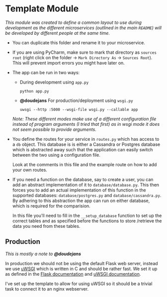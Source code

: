 # Template Module

*This module was created to define a common layout to use during
development as the different microservices (outlined in the main
`README`) will be developed by different people at the same time.*

- You can duplicate this folder and rename it to your microservice.
- If you are using PyCharm, make sure to mark that directory as `sources root`
(right click on the folder -> `Mark Directory As` -> `Sources Root`). This
will prevent import errors you might have later on.
- The app can be run in two ways:
  - During development using `app.py`

    ```python app.py```

  - **@doudejans** For production/deployment using `wsgi.py`

    ```uwsgi --http :5000 --wsgi-file wsgi.py --callable app```

  *Note: These different modes make use of a different configuration file
  instead of program arguments (I tried that first) as in wsgi mode it does
  not seem possible to provide arguments.*

- You define the routes for your service in `routes.py` which has access to a
`db` object. This database is is either a Cassandra or Postgres database which
 is abstracted away such that the application can easily switch between the
 two using a configuration file.

   Look at the comments in this file and the example route on how to add your
   own routes.

- If you need a function on the database, say to create a user, you can add an
 abstract implementation of it to `database/database.py`. This then forces you
 to add an actual implementation of this function in the supported databases:
 `database/postgres.py` and `database/cassandra.py`. By adhering to this
 abstraction the app can run on either database, which is required for the
 comparision.

   In this file you'll need to fill in the `__setup_database` function to set
   up the correct tables and as specified before the functions to store
   /retrieve the data you need from these tables.

## Production
*This is mostly a note to **@doudejans***

In production we should not be using the default Flask web server, instead we
use [uWSGI](https://uwsgi-docs.readthedocs.io/en/latest/) which is written in
C and should be rather fast.
We set it up as defined in the
[Flask documentation](https://flask.palletsprojects.com/en/1.1.x/deploying/uwsgi/) 
and [uWSGI documentation](https://uwsgi-docs.readthedocs.io/en/latest/WSGIquickstart.html).

I've set up the template to allow for using uWSGI so it should be a trivial
task to connect it to an nginx webserver.
